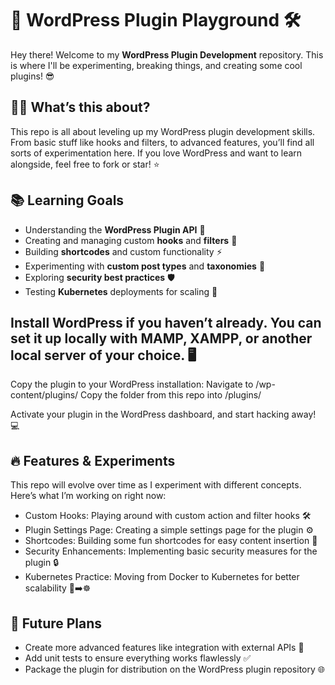 # 🚀 WordPress Plugin Playground 🛠️

Hey there! Welcome to my **WordPress Plugin Development** repository. This is where I'll be experimenting, breaking things, and creating some cool plugins! 😎

## 👨‍💻 What’s this about?

This repo is all about leveling up my WordPress plugin development skills. From basic stuff like hooks and filters, to advanced features, you’ll find all sorts of experimentation here. If you love WordPress and want to learn alongside, feel free to fork or star! ⭐

## 📚 Learning Goals

- Understanding the **WordPress Plugin API** 🔄
- Creating and managing custom **hooks** and **filters** 🧩
- Building **shortcodes** and custom functionality ⚡
- Experimenting with **custom post types** and **taxonomies** 📂
- Exploring **security best practices** 🛡️
- Testing **Kubernetes** deployments for scaling 🐳

## Install WordPress if you haven’t already. You can set it up locally with MAMP, XAMPP, or another local server of your choice. 🖥️

  Copy the plugin to your WordPress installation:
  Navigate to /wp-content/plugins/
  Copy the folder from this repo into /plugins/

  Activate your plugin in the WordPress dashboard, and start hacking away! 💻

## 🔥 Features & Experiments

This repo will evolve over time as I experiment with different concepts. Here’s what I’m working on right now:

  - Custom Hooks: Playing around with custom action and filter hooks 🛠️
  - Plugin Settings Page: Creating a simple settings page for the plugin ⚙️
  - Shortcodes: Building some fun shortcodes for easy content insertion 📝
  - Security Enhancements: Implementing basic security measures for the plugin 🔒
  - Kubernetes Practice: Moving from Docker to Kubernetes for better scalability 🐳➡️☸️

## 🎉 Future Plans

  - Create more advanced features like integration with external APIs 🚀
  - Add unit tests to ensure everything works flawlessly ✅
  - Package the plugin for distribution on the WordPress plugin repository 🌐

